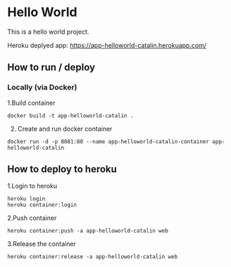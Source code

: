 # Hello World
This is a hello world project.

Heroku deplyed app: https://app-helloworld-catalin.herokuapp.com/

## How to run / deploy
### Locally (via Docker)

1.Build container

```
docker build -t app-helloworld-catalin .
```

2. Create and run docker container
```
docker run -d -p 8081:80 --name app-helloworld-catalin-container app-helloworld-catalin
```

## How to deploy to heroku 
1.Login to heroku
```
heroku login
heroku container:login
```

2.Push container
```
heroku container:push -a app-helloworld-catalin web
```

3.Release the container
```
heroku container:release -a app-helloworld-catalin web
```